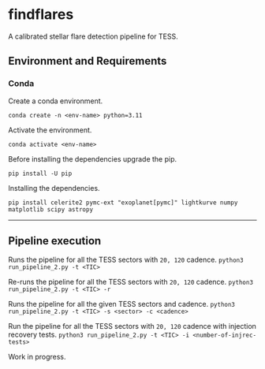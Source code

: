 # findflares

A calibrated stellar flare detection pipeline for TESS.

## Environment and Requirements

### Conda

Create a conda environment.

`conda create -n <env-name> python=3.11`

Activate the environment.

`conda activate <env-name>`

Before installing the dependencies upgrade the pip.

`pip install -U pip`

Installing the dependencies.

`pip install celerite2 pymc-ext "exoplanet[pymc]" lightkurve numpy matplotlib scipy astropy`

---

## Pipeline execution

Runs the pipeline for all the TESS sectors with `20, 120` cadence.
`python3 run_pipeline_2.py -t <TIC>`

Re-runs the pipeline for all the TESS sectors with `20, 120` cadence.
`python3 run_pipeline_2.py -t <TIC> -r`

Runs the pipeline for all the given TESS sectors and cadence.
`python3 run_pipeline_2.py -t <TIC> -s <sector> -c <cadence>`

Run the pipeline for all the TESS sectors with `20, 120` cadence with injection recovery tests.
`python3 run_pipeline_2.py -t <TIC> -i <number-of-injrec-tests>`

Work in progress.
